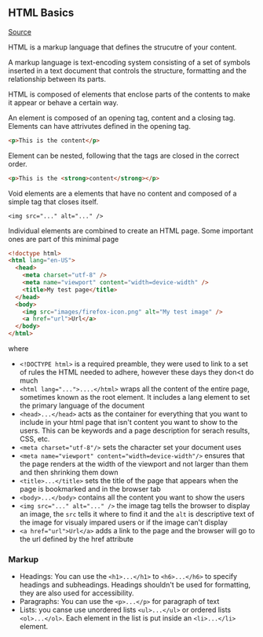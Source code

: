 ## HTML Basics
[Source](https://developer.mozilla.org/en-US/docs/Learn/Getting_started_with_the_web/HTML_basics)

HTML is a markup language that defines the strucutre of your content.

A markup language is text-encoding system consisting of a set of symbols inserted in a text document that controls the structure, formatting and the relationship between its parts.

HTML is composed of elements that enclose parts of the contents to make it appear or behave a certain way.

An element is composed of an opening tag, content and a closing tag. Elements can have attrivutes defined in the opening tag.
```html
<p>This is the content</p>
```

Element can be nested, following that the tags are closed in the correct order.
```html
<p>This is the <strong>content</strong></p>
```

Void elements are a elements that have no content and composed of a simple tag that closes itself.
```
<img src="..." alt="..." />
```


Individual elements are combined to create an HTML page. Some important ones are part of this minimal page
```html
<!doctype html>
<html lang="en-US">
  <head>
    <meta charset="utf-8" />
    <meta name="viewport" content="width=device-width" />
    <title>My test page</title>
  </head>
  <body>
    <img src="images/firefox-icon.png" alt="My test image" />
    <a href="url">Url</a>
  </body>
</html>
```

where
- `<!DOCTYPE html>` is a required preamble, they were used to link to a set of rules the HTML needed to adhere, however these days they don<t do much
- `<html lang="...">....</html>` wraps all the content of the entire page, sometimes known as the root element. It includes a lang element to set the primary language of the document
- `<head>...</head>` acts as the container for everything that you want to include in your html page that isn't content you want to show to the users. This can be keywords and a page description for serach results, CSS, etc.
- `<meta charset="utf-8"/>` sets the character set your document uses
- `<meta name="viewport" content="width=device-width"/>` ensures that the page renders at the width of the viewport and not larger than them and then shrinking them down
- `<title>...</title>` sets the title of the page that appears when the page is bookmarked and in the browser tab
- `<body>...</body>` contains all the content you want to show the users
- `<img src="..." alt="..." />` the image tag tells the browser to display an image, the `src` tells it where to find it and the `alt` is descriptive text of the image for visualy impared users or if the image can't display
- `<a href="url">Url</a>` adds a link to the page and the browser will go to the url defined by the href attribute


### Markup

- Headings: You can use the `<h1>...</h1>` to `<h6>...</h6>` to specify headings and subheadings. Headings shouldn't be used for formatting, they are also used for accessibility.
- Paragraphs: You can use the `<p>...</p>` for paragraph of text
- Lists: you canse use unordered lists `<ul>...</ul>` or ordered lists `<ol>...</ol>`. Each element in the list is put inside an `<li>...</li>` element.
